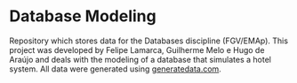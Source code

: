 # Database Modeling

Repository which stores data for the Databases discipline (FGV/EMAp). This project was developed by Felipe Lamarca, Guilherme Melo e Hugo de Araújo and deals with the modeling of a database that simulates a hotel system. All data were generated using [generatedata.com](https://www.generatedata.com/).

